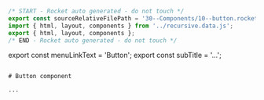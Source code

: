 ```js server
/* START - Rocket auto generated - do not touch */
export const sourceRelativeFilePath = '30--Components/10--button.rocket.md';
import { html, layout, components } from '../recursive.data.js';
export { html, layout, components };
/* END - Rocket auto generated - do not touch */
```

export const menuLinkText = 'Button';
export const subTitle = '...';
```

# Button component

...
